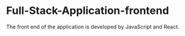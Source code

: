 # Full-Stack-Application-frontend

The front end of the application is developed by JavaScript and React.
